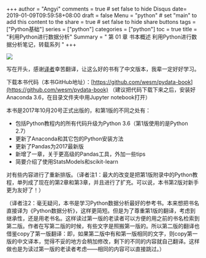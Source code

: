 
+++
author = "Angyi"
comments = true	# set false to hide Disqus
date= 2019-01-09T09:59:58+08:00
draft = false
Menu = "python"		# set "main" to add this content to the 
share = true	# set false to hide share buttons
tags = ["Python基础"]
series = ["python"]
categories = ["python"]
toc = true
title = "利用Python进行数据分析"
Summary = " 第 01 章  书本概述 利用Python进行数据分析笔记，转载系列 "
+++

![](https://i.imgur.com/Oo4Zcr6.png)

写在开头，感谢[译者](https://github.com/iamseancheney/python_for_data_analysis_2nd_chinese_version)幸苦翻译，让这么好的书有了中文版本，我辈一定好好学习。

下载本书代码（本书GitHub地址）：[https://github.com/wesm/pydata-book](https://github.com/wesm/pydata-book) （建议把代码下载下来之后，安装好Anaconda 3.6，在目录文件夹中用Jupyter notebook打开）

本书是2017年10月20号正式出版的，和第1版的不同之处有：

* 包括Python教程内的所有代码升级为Python 3.6（第1版使用的是Python 2.7）
* 更新了Anaconda和其它包的Python安装方法
* 更新了Pandas为2017最新版
* 新增了一章，关于更高级的Pandas工具，外加一些tips
* 简要介绍了使用StatsModels和scikit-learn

对有些内容进行了重新排版。（译者注1：最大的改变是把第1版附录中的Python教程，单列成了现在的第2章和第3章，并且进行了扩充。可以说，本书第2版对新手更为友好了！）

（译者注2：毫无疑问，本书是学习Python数据分析最好的参考书。本来想把书名直接译为《Python数据分析》，这样更简短。但是为了尊重第1版的翻译，考虑到继承性，还是用老书名。这样读过第一版的老读者可以方便的用之前的书名检索到第二版。作者在写第二版的时候，有些文字是照搬第一版的。所以第二版的翻译也借鉴copy了第一版翻译：即，如果第二版中有和第一版相同的文字，则copy第一版的中文译本，觉得不妥的地方会稍加修改，剩下的不同的内容就自己翻译。这样做也是为读过第一版的老读者考虑——相同的内容可以直接跳过。）

